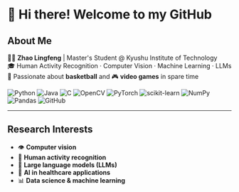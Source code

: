 # 👋 Hi there! Welcome to my GitHub

## About Me
🧑‍💻 **Zhao Lingfeng** | Master's Student @ Kyushu Institute of Technology  
🎓 Human Activity Recognition · Computer Vision · Machine Learning · LLMs
🏀 Passionate about **basketball** and 🎮 **video games** in spare time

![Python](https://img.shields.io/badge/Python-3776AB?style=flat&logo=python&logoColor=white)
![Java](https://img.shields.io/badge/Java-ED8B00?style=flat&logo=openjdk&logoColor=white)
![C](https://img.shields.io/badge/C-00599C?style=flat&logo=c&logoColor=white)
![OpenCV](https://img.shields.io/badge/OpenCV-5C3EE8?style=flat&logo=opencv&logoColor=white)
![PyTorch](https://img.shields.io/badge/PyTorch-EE4C2C?style=flat&logo=pytorch&logoColor=white)
![scikit-learn](https://img.shields.io/badge/Scikit--learn-F7931E?style=flat&logo=scikit-learn&logoColor=white)
![NumPy](https://img.shields.io/badge/NumPy-013243?style=flat&logo=numpy&logoColor=white)
![Pandas](https://img.shields.io/badge/Pandas-150458?style=flat&logo=pandas&logoColor=white)
![GitHub](https://img.shields.io/badge/GitHub-181717?style=flat&logo=github&logoColor=white)

---

## Research Interests

- 👁️ **Computer vision**
- 🧍 **Human activity recognition**
- 🧠 **Large language models (LLMs)**
- 🏥 **AI in healthcare applications**  
- 📊 **Data science & machine learning**
